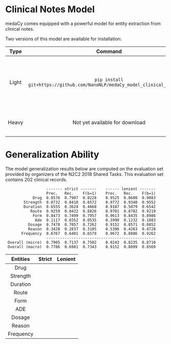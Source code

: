 # Clinical Notes Model
medaCy comes equipped with a powerful model for entity extraction from clinical notes.

Two versions of this model are available for installation:

| Type | Command | Description |
| :-------: | :----------------: |:-------------:|
|Light| `pip install git+https://github.com/NanoNLP/medaCy_model_clinical_notes.git` | Does not contain a Metamap layer (drop of around 3% in micro F-measure)|
|Heavy| Not yet available for download | Contains full predictive pipeline|


# Generalization Ability
The model generalization results below are computed on the evaluation set provided by organizers of the N2C2 2018 Shared Tasks. This evaluation set contains 202 clinical records.

                      ------- strict -------    ------ lenient -------
                      Prec.   Rec.    F(b=1)    Prec.   Rec.    F(b=1)
                Drug  0.8576  0.7907  0.8228    0.9525  0.8680  0.9083
            Strength  0.8732  0.8418  0.8572    0.9772  0.9340  0.9552
            Duration  0.6555  0.3624  0.4668    0.9187  0.5079  0.6542
               Route  0.9259  0.8432  0.8826    0.9701  0.8782  0.9219
                Form  0.8473  0.7499  0.7957    0.9613  0.8435  0.8986
                 Ade  0.1117  0.0352  0.0535    0.3990  0.1232  0.1883
              Dosage  0.7478  0.7057  0.7262    0.9152  0.8571  0.8852
              Reason  0.3428  0.2837  0.3105    0.5306  0.4263  0.4728
           Frequency  0.6767  0.6401  0.6579    0.9672  0.8886  0.9262
                      ------------------------------------------------
     Overall (micro)  0.7905  0.7137  0.7502    0.9243  0.8235  0.8710
     Overall (macro)  0.7786  0.6981  0.7343    0.9152  0.8099  0.8569
| Entities | Strict | Lenient |
| :-------: | :----------------: |:-------------:|
|Drug| | |  |
|Strength|  |  |
|Duration | |  |
|Route | |  |
|Form | |  |
|ADE | |  |
|Dosage | |  |
|Reason | |  |
|Frequency | |  |
